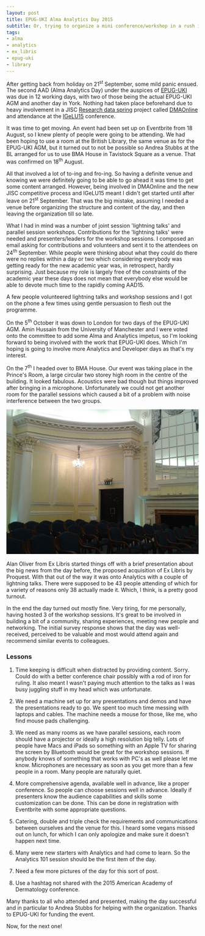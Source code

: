 ```yaml
---
layout: post
title: EPUG-UKI Alma Analytics Day 2015
subtitle: Or, trying to organize a mini conference/workshop in a rush is not wise
tags:
- alma
- analytics
- ex_libris
- epug-uki
- library
---
```


After getting back from holiday on 21<sup>st</sup> September, some mild
panic ensued. The second AAD (Alma Analytics Day) under the auspices of
[EPUG-UKI](http://www.epuguki.org/) was due in 12 working days, with two
of those being the actual EPUG-UKI AGM and another day in York. Nothing
had taken place beforehand due to heavy involvement in a JISC [Research
data spring](https://www.jisc.ac.uk/rd/projects/research-data-spring)
project called [DMAOnline](http://dmao.info) and attendance at the
[IGeLU15](http://igelu.org/conferences/2015-budapest) conference.

<!--more-->

It was time to get moving. An event had been set up on Eventbrite from
18 August, so I knew plenty of people were going to be attending. We had
been hoping to use a room at the British Library, the same venue as for
the EPUG-UKI AGM, but it turned out to not be possible so Andrea Stubbs
at the BL arranged for us to use BMA House in Tavistock Square as a
venue. That was confirmed on 18<sup>th</sup> August.

All that involved a lot of to-ing and fro-ing. So having a definite venue
and knowing we were definitely going to be able to go ahead it was time
to get some content arranged. However, being involved in DMAOnline and
the new JISC competitive process and IGeLU15 meant I didn't get started
until after leave on 21<sup>st</sup> September. That was the big mistake,
assuming I needed a venue before organizing the structure and content
of the day, and then leaving the organization till so late.

What I had in mind was a number of joint session 'lightning talks'
and parallel session workshops. Contributions for the 'lightning talks'
were needed and presenters/leaders for the workshop sessions. I composed
an email asking for contributions and volunteers and sent it to the
attendees on 24<sup>th</sup> September. While people were thinking
about what they could do there were no replies within a day or two which
considering everybody was getting ready for the new academic year was, in
retrospect, hardly surprising. Just because my role is largely free of the
constraints of the academic year these days does not mean that everybody
else would be able to devote much time to the rapidly coming AAD15.

A few people volunteered lightning talks and workshop sessions and I
got on the phone a few times using gentle persuasion to flesh out the
programme.

On the 5<sup>th</sup> October it was down to London for two days of
the EPUG-UKI AGM. Amin Hussain from the University of Manchester and I
were voted onto the committee to add some Alma and Analytics impetus,
so I'm looking forward to being involved with the work that EPUG-UKI
does. Which I'm hoping is going to involve more Analytics and Developer
days as that's my interest.

On the 7<sup>th</sup> I headed over to BMA House. Our event was taking
place in the Prince's Room, a large circular two storey high room in the
centre of the building. It looked fabulous. Acoustics were bad though
but things improved after bringing in a microphone. Unfortunately we
could not get another room for the parallel sessions which caused a bit
of a problem with noise interference between the two groups.

![The Prince's Room at BMA House](/public/images/bma_room.jpg)

Alan Oliver from Ex Libris started things off with a brief presentation
about the big news from the day before, the proposed acquisition of
Ex Libris by Proquest. With that out of the way it was onto Analytics
with a couple of lightning talks. There were supposed to be 43 people
attending of which for a variety of reasons only 38 actually made
it. Which, I think, is a pretty good turnout.

In the end the day turned out mostly fine. Very tiring, for me personally,
having hosted 3 of the workshop sessions. It's great to be involved in building
a bit of a community, sharing experiences, meeting new people and networking.
The initial survey response shows that the day was well-received, perceived
to be valuable and most would attend again and recommend similar events to
colleagues.

### Lessons

1. Time keeping is difficult when distracted by providing
content. Sorry. Could do with a better conference chair possibly with
a rod of iron for ruling. It also meant I wasn't paying much attention to
the talks as I was busy juggling stuff in my head which was unfortunate.

1. We need a machine set up for any presentations and demos and have the
presentations ready to go. We spent too much time messing with laptops
and cables. The machine needs a mouse for those, like me, who find mouse
pads challenging.

1. We need as many rooms as we have parallel sessions, each room should
have a projector or ideally a high resolution big telly. Lots of people
have Macs and iPads so something with an Apple TV for sharing the screen
by Bluetooth would be great for the workshop sessions. If anybody knows
of something that works with PC's as well please let me know. Microphones
are necessary as soon as you get more than a few people in
a room. Many people are naturally quiet.

1. More comprehensive agenda, available well in advance, like a proper
conference. So people can choose sessions well in advance. Ideally if
presenters know the audience capabilities and skills some customization
can be done. This can be done in registration with Eventbrite with some
appropriate questions.

1. Catering, double and triple check the requirements and communications
between ourselves and the venue for this. I heard some vegans missed
out on lunch, for which I can only apologize and make sure it doesn't
happen next time.

1. Many were new starters with Analytics and had come to learn. So the
Analytics 101 session should be the first item of the day.

1. Need a few more pictures of the day for this sort of post.

1. Use a hashtag not shared with the 2015 American Academy of Dermatology
conference.

Many thanks to all who attended and presented, making the day successful
and in particular to Andrea Stubbs for helping with the
organization. Thanks to EPUG-UKI for funding the event.

Now, for the next one!
